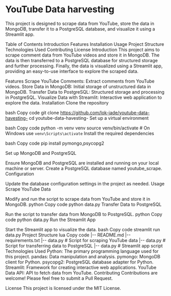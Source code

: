 <h1>YouTube Data harvesting </h1>
This project is designed to scrape data from YouTube, store the data in MongoDB, transfer it to a PostgreSQL database, and visualize it using a Streamlit app.

Table of Contents
Introduction
Features
Installation
Usage
Project Structure
Technologies Used
Contributing
License
Introduction
This project aims to scrape comment data from YouTube videos and store it in MongoDB. The data is then transferred to a PostgreSQL database for structured storage and further processing. Finally, the data is visualized using a Streamlit app, providing an easy-to-use interface to explore the scraped data.

Features
Scrape YouTube Comments: Extract comments from YouTube videos.
Store Data in MongoDB: Initial storage of unstructured data in MongoDB.
Transfer Data to PostgreSQL: Structured storage and processing in PostgreSQL.
Visualize Data with Streamlit: Interactive web application to explore the data.
Installation
Clone the repository

bash
Copy code
git clone https://github.com/lok-jade/youtube-data-havesting-
cd youtube-data-havesting-
Set up a virtual environment

bash
Copy code
python -m venv venv
source venv/bin/activate  # On Windows use `venv\Scripts\activate`
Install the required dependencies

bash
Copy code
pip install pymongo,psycopg2

Set up MongoDB and PostgreSQL

Ensure MongoDB and PostgreSQL are installed and running on your local machine or server.
Create a PostgreSQL database named youtube_scrape.
Configuration

Update the database configuration settings in the project as needed.
Usage
Scrape YouTube Data

Modify and run the script to scrape data from YouTube and store it in MongoDB.
python
Copy code
python data.py
Transfer Data to PostgreSQL

Run the script to transfer data from MongoDB to PostgreSQL.
python
Copy code
python data.py
Run the Streamlit App

Start the Streamlit app to visualize the data.
bash
Copy code
streamlit run data.py
Project Structure
lua
Copy code
|-- README.md
|-- requirements.txt
|-- data.py          # Script for scraping YouTube data
|-- data.py    # Script for transferring data to PostgreSQL
|-- data.py                     # Streamlit app script
Technologies Used
Python: The primary programming language used for this project.
pandas: Data manipulation and analysis.
pymongo: MongoDB client for Python.
psycopg2: PostgreSQL database adapter for Python.
Streamlit: Framework for creating interactive web applications.
YouTube Data API: API to fetch data from YouTube.
Contributing
Contributions are welcome! Please feel free to submit a Pull Request.

License
This project is licensed under the MIT License.
